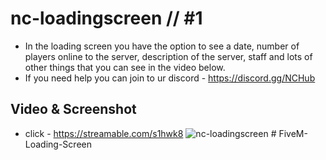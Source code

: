 # nc-loadingscreen // #1

- In the loading screen you have the option to see a date, number of players online to the server, description of the server, staff and lots of other things that you can see in the video below.
- If you need help you can join to ur discord - https://discord.gg/NCHub

## Video & Screenshot

- click - https://streamable.com/s1hwk8
![nc-loadingscreen](https://i.ibb.co/h9L9TNS/Screenshot-1.png)
#   F i v e M - L o a d i n g - S c r e e n  
 
